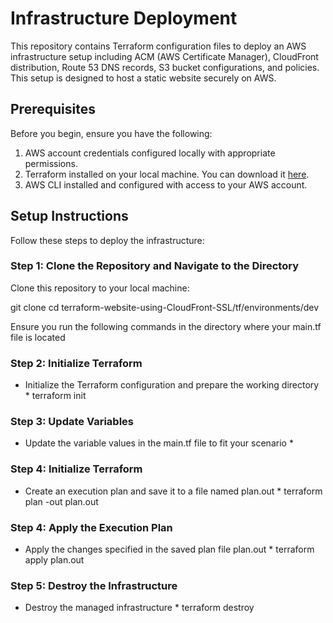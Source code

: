 # Infrastructure Deployment

This repository contains Terraform configuration files to deploy an AWS infrastructure setup including ACM (AWS Certificate Manager), CloudFront distribution, Route 53 DNS records, S3 bucket configurations, and policies. This setup is designed to host a static website securely on AWS.

## Prerequisites

Before you begin, ensure you have the following:

1. AWS account credentials configured locally with appropriate permissions.
2. Terraform installed on your local machine. You can download it [here](https://www.terraform.io/downloads.html).
3. AWS CLI installed and configured with access to your AWS account.

## Setup Instructions

Follow these steps to deploy the infrastructure:

### Step 1: Clone the Repository and Navigate to the Directory

Clone this repository to your local machine:

git clone <repository-url>
cd terraform-website-using-CloudFront-SSL/tf/environments/dev

Ensure you run the following commands in the directory where your main.tf file is located

### Step 2: Initialize Terraform

* Initialize the Terraform configuration and prepare the working directory *
terraform init

### Step 3: Update Variables

* Update the variable values in the main.tf file to fit your scenario *

### Step 4: Initialize Terraform

* Create an execution plan and save it to a file named plan.out *
terraform plan -out plan.out

### Step 4: Apply the Execution Plan

* Apply the changes specified in the saved plan file plan.out *
terraform apply plan.out

### Step 5: Destroy the Infrastructure

* Destroy the managed infrastructure *
terraform destroy

